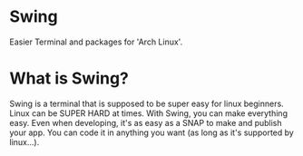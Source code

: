 # Swing
Easier Terminal and packages for 'Arch Linux'.
# What is Swing?
Swing is a terminal that is supposed to be super easy for linux beginners. Linux can be SUPER HARD at times. With Swing, you can make everything easy. Even when developing, it's as easy as a SNAP to make and publish your app. You can code it in anything you want (as long as it's supported by linux...).
